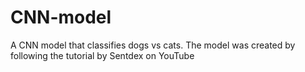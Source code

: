 # CNN-model
A CNN model that classifies dogs vs cats. The model was created by following the tutorial by Sentdex on YouTube
